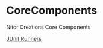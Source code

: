 CoreComponents
==============

Nitor Creations Core Components

[JUnit Runners](CoreComponents/junit-runners)